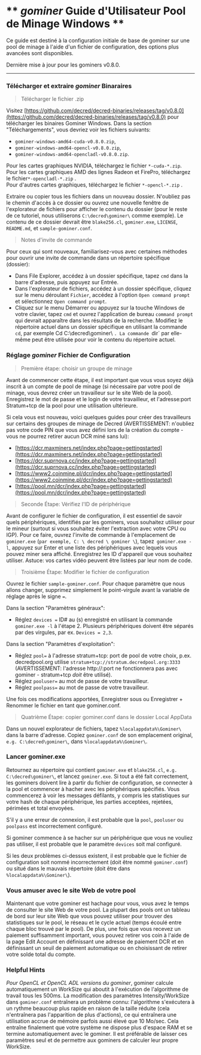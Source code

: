 # **<i class="fa fa-windows"></i> *gominer* Guide d'Utilisateur Pool de Minage Windows **

Ce guide est destiné à la configuration initiale de base de gominer sur une pool de minage à l'aide d'un fichier de configuration, des options plus avancées sont disponibles.

Dernière mise à jour pour les gominers v0.8.0.

---

### **<i class="fa fa-download"></i> Télécharger et extraire *gominer* Binaraires**


> Télécharger le fichier .zip

Visitez [https://github.com/decred/decred-binaries/releases/tag/v0.8.0](https://github.com/decred/decred-binaries/releases/tag/v0.8.0) pour télécharger les binaires Gominer Windows. Dans la section "Téléchargements", vous devriez voir les fichiers suivants:

- `gominer-windows-amd64-cuda-v0.8.0.zip`,
- `gominer-windows-amd64-opencl-v0.8.0.zip`,
- `gominer-windows-amd64-opencladl-v0.8.0.zip`.

Pour les cartes graphiques NVIDIA, téléchargez le fichier `*-cuda-*.zip`. <br />
Pour les cartes graphiques AMD des lignes Radeon et FirePro, téléchargez le fichier`*-opencladl-*.zip` . <br />
Pour d'autres cartes graphiques, téléchargez le fichier `*-opencl-*.zip` .

Extraire ou copier tous les fichiers dans un nouveau dossier. N'oubliez pas le chemin d'accès à ce dossier ou ouvrez une nouvelle fenêtre de l'explorateur de fichiers pour afficher le contenu du dossier (pour le reste de ce tutoriel, nous utiliserons `C:\decred\gominer\` comme exemple). Le contenu de ce dossier devrait être `blake256.cl`, `gominer.exe`, `LICENSE`, `README.md`, et `sample-gominer.conf`.

> Notes d'invite de commande

Pour ceux qui sont nouveaux, familiarisez-vous avec certaines méthodes pour ouvrir une invite de commande dans un répertoire spécifique (dossier):

- Dans File Explorer, accédez à un dossier spécifique, tapez `cmd` dans la barre d'adresse, puis appuyez sur Entrée.
- Dans l'explorateur de fichiers, accédez à un dossier spécifique, cliquez sur le menu déroulant `Fichier`, accédez à l'option `Open command prompt` et sélectionnez `Open command prompt`.
- Cliquez sur le menu Démarrer ou appuyez sur la touche Windows de votre clavier, tapez `cmd` et ouvrez l'application de bureau `command prompt` qui devrait apparaître dans les résultats de la recherche. Modifiez le répertoire actuel dans un dossier spécifique en utilisant la commande `cd`, par exemple Cd C:\decred\gominer\ `. La commande `dir` par elle-même peut être utilisée pour voir le contenu du répertoire actuel.

### **Réglage *gominer* Fichier de Configuration**

> Première étape: choisir un groupe de minage

Avant de commencer cette étape, il est important que vous vous soyez déjà inscrit à un compte de pool de minage (si nécessaire par votre pool de minage, vous devrez créer un travailleur sur le site Web de la pool). Enregistrez le mot de passe et le login de votre travailleur, et l'adresse:port Stratum+tcp de la pool pour une utilisation ultérieure.

Si cela vous est nouveau, voici quelques guides pour créer des travailleurs sur certains des groupes de minage de Decred (AVERTISSEMENT: n'oubliez pas votre code PIN que vous avez défini lors de la création du compte - vous ne pourrez retirer aucun DCR miné sans lui):

- [https://dcr.maxminers.net/index.php?page=gettingstarted](https://dcr.maxminers.net/index.php?page=gettingstarted)
- [https://dcr.suprnova.cc/index.php?page=gettingstarted](https://dcr.suprnova.cc/index.php?page=gettingstarted)
- [https://www2.coinmine.pl/dcr/index.php?page=gettingstarted](https://www2.coinmine.pl/dcr/index.php?page=gettingstarted)
- [https://pool.mn/dcr/index.php?page=gettingstarted](https://pool.mn/dcr/index.php?page=gettingstarted)

> Seconde Étape: Vérifiez l'ID de périphérique

Avant de configurer le fichier de configuration, il est essentiel de savoir quels périphériques, identifiés par les gominers, vous souhaitez utiliser pour le mineur (surtout si vous souhaitez éviter l'extraction avec votre CPU ou IGP). Pour ce faire, ouvrez l'invite de commande à l'emplacement de `gominer.exe` (` par exemple, C: \ decred \ gominer \ `), tapez` gominer.exe -l`, appuyez sur Enter et une liste des périphériques avec lequels vous pouvez miner sera affiché. Enregistrez les ID d'appareil que vous souhaitez utiliser. Astuce: vos cartes vidéo peuvent être listées par leur nom de code.

> Troisième Étape: Modifier le fichier de configuration

Ouvrez le fichier `sample-gominer.conf`. Pour chaque paramètre que nous allons changer, supprimez simplement le point-virgule avant la variable de réglage après le signe `=`.

Dans la section "Paramètres généraux":

- Réglez `devices =` ID# au (s) enregistré en utilisant la commande `gominer.exe -l` à l'étape 2. Plusieurs périphériques doivent être séparés par des virgules, par ex. `Devices = 2,3`.

Dans la section "Paramètres d'exploitation":

- Réglez `pool=` à l'adresse stratum+tcp: port de pool de votre choix, p.ex. decredpool.org utilise `stratum+tcp://stratum.decredpool.org:3333` (AVERTISSEMENT: l'adresse http://:port ne fonctionnera pas avec gominer - stratum+tcp *doit* être utilisé).
- Réglez `pooluser=` au mot de passe de votre travailleur.
- Réglez `poolpass=` au mot de passe de votre travailleur.

Une fois ces modifications apportées, Enregistrer sous ou Enregistrer + Renommer le fichier en tant que gominer.conf.

> Quatrième Étape: copier gominer.conf dans le dossier Local AppData

Dans un nouvel explorateur de fichiers, tapez `%localappdata%\Gominer\` dans la barre d'adresse. Copiez `gominer.conf` de son emplacement original, `e.g. C:\decred\gominer\`, dans `%localappdata%\Gominer\`.

### **Lancer gominer.exe**

Retournez au répertoire qui contient `gominer.exe` et `blake256.cl`, `e.g. C:\decred\gominer\`, et lancez `gominer.exe`. Si tout a été fait correctement, les gominers doivent lire à partir du fichier de configuration, se connecter à la pool et commencer à hacher avec les périphériques spécifiés. Vous commencerez à voir les messages défilants, y compris les statistiques sur votre hash de chaque périphérique, les parties acceptées, rejetées, périmées et total envoyées.

S'il y a une erreur de connexion, il est probable que la `pool`, `pooluser` ou `poolpass` est incorrectement configuré.

Si gominer commence à se hacher sur un périphérique que vous ne vouliez pas utiliser, il est probable que le paramètre `devices` soit mal configuré.

Si les deux problèmes ci-dessus existent, il est probable que le fichier de configuration soit nommé incorrectement (doit être nommé `gominer.conf`) ou situé dans le mauvais répertoire (doit être dans `%localappdata%\Gominer\`).

### **Vous amuser avec le site Web de votre pool**

Maintenant que votre gominer est hachage pour vous, vous avez le temps de consulter le site Web de votre pool. La plupart des pools ont un tableau de bord sur leur site Web que vous pouvez utiliser pour trouver des statistiques sur le pool, le réseau et le cycle actuel (temps écoulé entre chaque bloc trouvé par le pool). De plus, une fois que vous recevez un paiement suffisamment important, vous pouvez retirer vos coin à l'aide de la page Edit Account en définissant une adresse de paiement DCR et en définissant un seuil de paiement automatique ou en choisissant de retirer votre solde total du compte.

### **Helpful Hints**

*Pour OpenCL et OpenCL ADL versions du gominer*, gominer calcule automatiquement un WorkSize qui aboutit à l'exécution de l'algorithme de travail tous les 500ms. La modification des paramètres Intensity/WorkSize dans `gominer.conf` entraînera un problème connu: l'algorithme s'exécutera à un rythme beaucoup plus rapide en raison de la taille réduite (cela n'entraînera pas l'apparition de plus d'actions), ce qui entraînera une utilisation accrue de mémoire parfois aussi élevé que 10 Mo/sec. Cela entraîne finalement que votre système ne dispose plus d'espace RAM et se termine automatiquement avec le gominer. Il est préférable de laisser ces paramètres seul et de permettre aux gominers de calculer leur propre WorkSize.